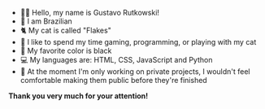 - 🧑🏻 Hello, my name is Gustavo Rutkowski!
- 🏴 I am Brazilian
- 🐈 My cat is called "Flakes"
- 🎈 I like to spend my time gaming, programming, or playing with my cat
- 🖤 My favorite color is black
- 💻 My languages ​​are: HTML, CSS, JavaScript and Python
- 🤝 At the moment I'm only working on private projects, I wouldn't feel comfortable making them public before they're finished

**Thank you very much for your attention!**
